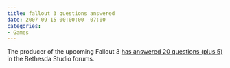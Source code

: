 ```yaml
---
title: fallout 3 questions answered
date: 2007-09-15 00:00:00 -07:00
categories:
- Games
---
```


<p>The producer of the upcoming Fallout 3 <a href="http://www.bethsoft.com/bgsforums/index.php?showtopic=755135">has answered 20 questions (plus 5)</a> in the Bethesda Studio forums. </p>
